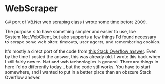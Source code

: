 # WebScraper
C# port of VB.Net web scraping class I wrote some time before 2009. 

The purpose is to have something simpler and easier to use, like System.Net.WebClient, but also supports a few things I'd found necessary to scrape some web sites: timeouts, user agents, and remembering cookies.

It's mostly a direct port of the code from [this Stack Overflow answer](https://stackoverflow.com/a/635364/3043). Even by the time I posted the answer, this was already old. I wrote this back when I still fairly new to .Net and web technologies in general. There are things in here I'd do differently today... but the code still works. You have to start somewhere, and I wanted to put in a better place than an obscure Stack Overflow answer.
